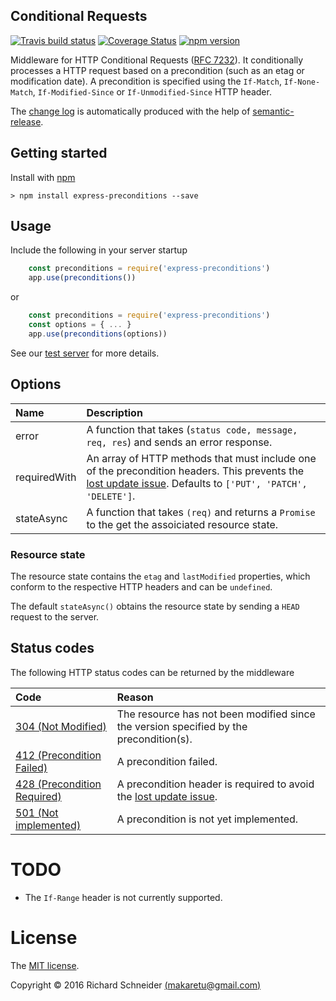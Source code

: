 ## Conditional Requests

[![Travis build status](https://travis-ci.org/richardschneider/express-conditional-request.svg)](https://travis-ci.org/richardschneider/express-conditional-request)
[![Coverage Status](https://coveralls.io/repos/github/richardschneider/express-conditional-request/badge.svg?branch=master)](https://coveralls.io/github/richardschneider/express-conditional-request?branch=master) 
[![npm version](https://badge.fury.io/js/express-preconditions.svg)](https://badge.fury.io/js/express-preconditions) 
 
Middleware for HTTP Conditional Requests ([RFC 7232](https://tools.ietf.org/html/rfc7232)).
It conditionally processes a HTTP request based on a precondition (such as an etag or modification date). 
A precondition is specified using the `If-Match`, `If-None-Match`, `If-Modified-Since` or `If-Unmodified-Since` HTTP header. 

The [change log](https://github.com/richardschneider/express-conditional-request/releases) is automatically produced with
the help of [semantic-release](https://github.com/semantic-release/semantic-release).

## Getting started

Install with [npm](http://blog.npmjs.org/post/85484771375/how-to-install-npm)

    > npm install express-preconditions --save

## Usage

Include the following in your server startup

````javascript
    const preconditions = require('express-preconditions')
    app.use(preconditions())
````
or
````javascript
    const preconditions = require('express-preconditions')
    const options = { ... }
    app.use(preconditions(options))
````

See our [test server](https://github.com/richardschneider/express-conditional-request/blob/master/test/server.js) for more details.
## Options

Name | Description
:---- | :-----------
error | A function that takes (`status code, message, req, res`) and sends an error response.
requiredWith | An array of HTTP methods that must include one of the precondition headers.  This prevents the [lost update issue](https://en.wikipedia.org/wiki/Concurrency_control).  Defaults to `['PUT', 'PATCH', 'DELETE']`.
stateAsync | A function that takes `(req)` and returns a `Promise` to the get the assoiciated resource state.

### Resource state

The resource state contains the `etag` and `lastModified` properties, which conform to the respective HTTP headers
and can be `undefined`.

The default `stateAsync()` obtains the resource state by sending a `HEAD` request to the server.

## Status codes

The following HTTP status codes can be returned by the middleware

Code | Reason
:---- | :------
[304 (Not Modified)](https://tools.ietf.org/html/rfc7232#section-4.1) | The resource has not been modified since the version specified by the precondition(s).
[412 (Precondition Failed)](https://tools.ietf.org/html/rfc7232#section-4.2) | A precondition failed.
[428 (Precondition Required)](https://tools.ietf.org/html/rfc6585#section-3) | A precondition header is required to avoid the [lost update issue](https://en.wikipedia.org/wiki/Concurrency_control).
[501 (Not implemented)](https://tools.ietf.org/html/rfc7231#section-6.6.2s) | A precondition is not yet implemented.

# TODO

* The `If-Range` header is not currently supported.


# License
The [MIT license](LICENSE).

Copyright © 2016 Richard Schneider [(makaretu@gmail.com)](mailto:makaretu@gmail.com?subject=express-conditional-request)

